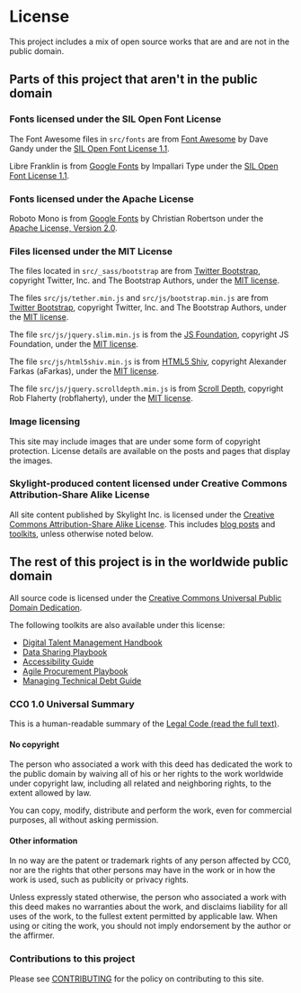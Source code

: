 # License

This project includes a mix of open source works that are and are not in the public domain.

## Parts of this project that aren't in the public domain

### Fonts licensed under the SIL Open Font License

The Font Awesome files in `src/fonts` are from [Font Awesome](http://fontawesome.io/) by Dave Gandy under the [SIL Open Font License 1.1](http://scripts.sil.org/OFL).

Libre Franklin is from [Google Fonts](https://fonts.google.com/specimen/Libre+Franklin) by Impallari Type under the [SIL Open Font License 1.1](http://scripts.sil.org/OFL).

### Fonts licensed under the Apache License

Roboto Mono is from [Google Fonts](https://fonts.google.com/specimen/Roboto+Mono) by Christian Robertson under the [Apache License, Version 2.0](https://www.apache.org/licenses/LICENSE-2.0.html).

### Files licensed under the MIT License

The files located in `src/_sass/bootstrap` are from [Twitter Bootstrap](http://getbootstrap.com/), copyright Twitter, Inc. and The Bootstrap Authors, under the [MIT license](https://github.com/twbs/bootstrap/blob/v4-dev/LICENSE).

The files `src/js/tether.min.js` and `src/js/bootstrap.min.js` are from [Twitter Bootstrap](http://getbootstrap.com/), copyright Twitter, Inc. and The Bootstrap Authors, under the [MIT license](https://github.com/twbs/bootstrap/blob/v4-dev/LICENSE).

The file `src/js/jquery.slim.min.js` is from the [JS Foundation](https://jquery.com/), copyright JS Foundation, under the [MIT license](https://github.com/jquery/jquery/blob/master/LICENSE.txt).

The file `src/js/html5shiv.min.js` is from [HTML5 Shiv](https://github.com/afarkas/html5shiv), copyright Alexander Farkas (aFarkas), under the [MIT license](https://github.com/aFarkas/html5shiv/blob/master/MIT%20and%20GPL2%20licenses.md).

The file `src/js/jquery.scrolldepth.min.js` is from [Scroll Depth](https://github.com/robflaherty/jquery-scrolldepth), copyright Rob Flaherty (robflaherty), under the [MIT license](https://github.com/aFarkas/html5shiv/blob/master/MIT%20and%20GPL2%20licenses.md).

### Image licensing

This site may include images that are under some form of copyright protection. License details are available on the posts and pages that display the images.

### Skylight-produced content licensed under Creative Commons Attribution-Share Alike License

All site content published by Skylight Inc. is licensed under the [Creative Commons Attribution-Share Alike License](https://creativecommons.org/licenses/by-sa/4.0/). This includes [blog posts](/thoughts/blog/) and [toolkits](/work/toolkits/), unless otherwise noted below.

## The rest of this project is in the worldwide public domain

All source code is licensed under the [Creative Commons Universal Public Domain Dedication](https://creativecommons.org/publicdomain/zero/1.0/). 

The following toolkits are also available under this license:

- [Digital Talent Management Handbook](/work/toolkits/digital-talent-management/)
- [Data Sharing Playbook](/work/toolkits/data-sharing-playbook/)
- [Accessibility Guide](/work/toolkits/accessibility-guide/)
- [Agile Procurement Playbook](/work/toolkits/agile-procurement-playbook/)
- [Managing Technical Debt Guide](/work/toolkits/managing-technical-debt/)

### CC0 1.0 Universal Summary

This is a human-readable summary of the [Legal Code (read the full text)](https://creativecommons.org/publicdomain/zero/1.0/legalcode).

#### No copyright

The person who associated a work with this deed has dedicated the work to the public domain by waiving all of his or her rights to the work worldwide under copyright law, including all related and neighboring rights, to the extent allowed by law.

You can copy, modify, distribute and perform the work, even for commercial purposes, all without asking permission.

#### Other information

In no way are the patent or trademark rights of any person affected by CC0, nor are the rights that other persons may have in the work or in how the work is used, such as publicity or privacy rights.

Unless expressly stated otherwise, the person who associated a work with this deed makes no warranties about the work, and disclaims liability for all uses of the work, to the fullest extent permitted by applicable law. When using or citing the work, you should not imply endorsement by the author or the affirmer.

### Contributions to this project

Please see [CONTRIBUTING](CONTRIBUTING.md) for the policy on contributing to this site.
